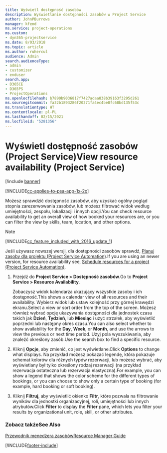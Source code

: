 ```yaml
---
title: Wyświetl dostępność zasobów
description: Wyświetlanie dostępności zasobów w Project Service
author: JohnPBurrows
manager: kfend
ms.service: project-operations
ms.custom:
- dyn365-projectservice
ms.date: 8/03/2018
ms.topic: article
ms.author: ruhercul
audience: Admin
search.audienceType:
- admin
- customizer
- enduser
search.app:
- D365CE
- D365PS
- ProjectOperations
ms.openlocfilehash: b7890b9036817f7427adaa838b39163f3295d261
ms.sourcegitcommit: fa32b1893286f20271fa4ec4be8fc68bd135f53c
ms.translationtype: HT
ms.contentlocale: pl-PL
ms.lasthandoff: 02/15/2021
ms.locfileid: "5281356"
---
```

# <a name="view-resource-availability-project-service"></a><span data-ttu-id="9fd61-103">Wyświetl dostępność zasobów (Project Service)</span><span class="sxs-lookup"><span data-stu-id="9fd61-103">View resource availability (Project Service)</span></span>

[!include [banner](../includes/psa-now-project-operations.md)]

[!INCLUDE[cc-applies-to-psa-app-1x-2x](../includes/cc-applies-to-psa-app-1x-2x.md)]

<span data-ttu-id="9fd61-104">Możesz sprawdzić dostępność zasobów, aby uzyskać ogólny pogląd stopnia zarezerwowania zasobów, lub możesz filtrować widok według umiejętności, zespołu, lokalizacji i innych opcji.</span><span class="sxs-lookup"><span data-stu-id="9fd61-104">You can check resource availability to get an overall view of how booked your resources are, or you can filter the view by skills, team, location, and other options.</span></span>  
  
> [!NOTE]
> [!INCLUDE[cc_feature_included_with_2016_update_1](../includes/cc-feature-included-with-2016-update-1.md)]  
> 
>  <span data-ttu-id="9fd61-105">Jeśli używasz nowszej wersji, dla dostępności zasobów sprawdź, [Planuj zasoby dla projektu (Project Service Automation)](../psa/schedule-resources-project.md).</span><span class="sxs-lookup"><span data-stu-id="9fd61-105">If you are using an newer version, for resource availability see, [Schedule resources for a project (Project Service Automation)](../psa/schedule-resources-project.md).</span></span>  

1. <span data-ttu-id="9fd61-106">Przejdź do **Project Service > Dostępność zasobów**.</span><span class="sxs-lookup"><span data-stu-id="9fd61-106">Go to **Project Service > Resource Availability**.</span></span>  

    <span data-ttu-id="9fd61-107">Zobaczysz widok kalendarza ukazujący wszystkie zasoby i ich dostępność.</span><span class="sxs-lookup"><span data-stu-id="9fd61-107">This shows a calendar view of all resources and their availability.</span></span> <span data-ttu-id="9fd61-108">Wybierz widok lub ustaw kolejność przy górnej krawędzi ekranu.</span><span class="sxs-lookup"><span data-stu-id="9fd61-108">Select a view or sort order from the top of the screen.</span></span> <span data-ttu-id="9fd61-109">Możesz również wybrać opcję ukazywania dostępności dla jednostek czasu takich jak **Dzień**, **Tydzień**, lub **Miesiąc** i użyć strzałek, aby wyświetlić poprzedni lub następny okres czasu.</span><span class="sxs-lookup"><span data-stu-id="9fd61-109">You can also select whether to show availability for the **Day**, **Week**, or **Month**, and use the arrows to view the previous or next time period.</span></span> <span data-ttu-id="9fd61-110">Użyj pola wyszukiwania, aby znaleźć określony zasób.</span><span class="sxs-lookup"><span data-stu-id="9fd61-110">Use the search box to find a specific resource.</span></span>  

2. <span data-ttu-id="9fd61-111">Kliknij **Opcje**, aby zmienić, co jest wyświetlane.</span><span class="sxs-lookup"><span data-stu-id="9fd61-111">Click **Options** to change what displays.</span></span> <span data-ttu-id="9fd61-112">Na przykład możesz pokazać legendę, która pokazuje schemat kolorów dla różnych typów rezerwacji, lub możesz wybrać, aby wyświetlany był tylko określony rodzaj rezerwacji (na przykład rezerwacja ostateczna lub rezerwacja elastyczna).</span><span class="sxs-lookup"><span data-stu-id="9fd61-112">For example, you can show a legend that shows the color scheme for the different types of bookings, or you can choose to show only a certain type of booking (for example, hard booking or soft booking).</span></span>  

3. <span data-ttu-id="9fd61-113">Kliknij **Filtruj**, aby wyświetlić okienko **Filtr**, które pozwala na filtrowanie wyników dla jednostki organizacyjnej, roli, umiejętności lub innych atrybutów.</span><span class="sxs-lookup"><span data-stu-id="9fd61-113">Click **Filter** to display the **Filter** pane, which lets you filter your results by organizational unit, role, skill, or other attributes.</span></span>  

### <a name="see-also"></a><span data-ttu-id="9fd61-114">Zobacz także</span><span class="sxs-lookup"><span data-stu-id="9fd61-114">See Also</span></span>  
 [<span data-ttu-id="9fd61-115">Przewodnik menedżera zasobów</span><span class="sxs-lookup"><span data-stu-id="9fd61-115">Resource Manager Guide</span></span>](../psa/resource-manager-guide.md)


[!INCLUDE[footer-include](../includes/footer-banner.md)]